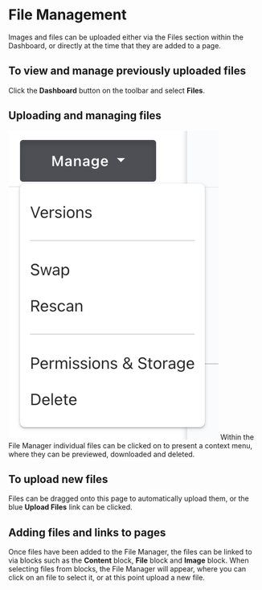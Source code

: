 # File Management

Images and files can be uploaded either via the Files section within the Dashboard, or directly at the time that they are added to a page.

## To view and manage previously uploaded files

Click the **Dashboard** button on the toolbar and select **Files**.

## Uploading and managing files

![](../.gitbook/assets/managingfiles.png)
Within the File Manager individual files can be clicked on to present a context menu, where they can be previewed, downloaded and deleted.

## To upload new files

Files can be dragged onto this page to automatically upload them, or the blue **Upload Files** link can be clicked.

## Adding files and links to pages

Once files have been added to the File Manager, the files can be linked to via blocks such as the **Content** block, **File** block and **Image** block. When selecting files from blocks, the File Manager will appear, where you can click on an file to select it, or at this point upload a new file.

